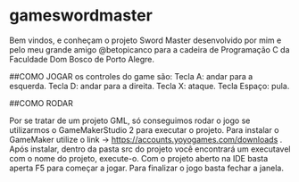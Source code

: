 # gameswordmaster

Bem vindos, e conheçam o projeto Sword Master desenvolvido por mim e pelo meu grande amigo @betopicanco para a cadeira de Programação C da Faculdade Dom Bosco de Porto Alegre.

##COMO JOGAR
os controles do game são:
Tecla A: andar para a esquerda.
Tecla D: andar para a direita.
Tecla X: ataque.
Tecla Espaço: pula.

##COMO RODAR

Por se tratar de um projeto GML, só conseguimos rodar o jogo se utilizarmos o GameMakerStudio 2 para executar o projeto.
Para instalar o GameMaker utilize o link -> https://accounts.yoyogames.com/downloads .
Após instalar, dentro da pasta src do projeto você encontrará um executavel com o nome do projeto, execute-o.
Com o projeto aberto na IDE basta aperta F5 para começar a jogar.
Para finalizar o jogo basta fechar a janela.

